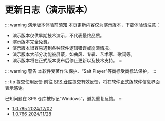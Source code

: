 # 更新日志（演示版本）

::: warning 演示版本体验前须知
本页更新内容仅为演示版本，下载体验请注意：
- 演示版本仅供早期技术演示，不代表最终品质。
- 演示版本完全免费。
- 演示版本很容易遇到各种软件逻辑错误或崩溃情况。
- 演示版本大部分功能被屏蔽，如曲风、专辑、艺术家、歌词等。
- 演示版本将在正式版本发布后停止更新以及技术支持。
:::

::: warning 警告
本软件受著作法保护、“Salt Player”等商标受商标法保护。
:::

::: tip 提交使用反馈
前往 [SPS 仓库](https://github.com/Moriafly/SaltPlayerSource)提交有效反馈，将在软件正式版软件信息界面表示感谢。

已知问题在 SPS 仓库被标记“Windows”，避免重复反馈。
:::

- [1.0.785 2024/12/02](/release/1.0/785)
- [1.0.766 2024/11/28](/release/1.0/766)